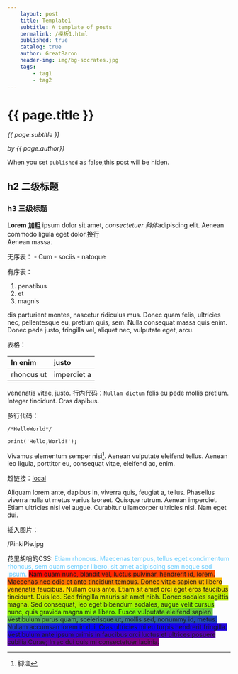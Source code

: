 ```yaml
---
	layout: post
	title: Template1
	subtitle: A template of posts
	permalink: /模板1.html
	published: true
	catalog: true
	author: GreatBaron
	header-img: img/bg-socrates.jpg
	tags:
		- tag1
		- tag2
---
```



# {{ page.title }}

*{{ page.subtitle }}*

<i>by {{ page.author}}</i>

When you set `published` as false,this post will be hiden.

## h2 二级标题

### h3 三级标题

**Lorem** **加粗** ipsum dolor sit amet, *consectetuer* *斜体*adipiscing elit. Aenean commodo ligula eget dolor.换行  
Aenean massa. 

无序表：
	- Cum
	- sociis
	- natoque 

有序表：
1. penatibus
2. et
3. magnis

dis parturient montes, nascetur ridiculus mus. Donec quam felis, ultricies nec, pellentesque eu, pretium quis, sem. Nulla consequat massa quis enim. Donec pede justo, fringilla vel, aliquet nec, vulputate eget, arcu. 

表格：

| In enim     | justo     |
| :------------- | :------------- |
| rhoncus ut       | imperdiet a       |

venenatis vitae, justo. 行内代码：`Nullam dictum` felis eu pede mollis pretium. Integer tincidunt. Cras dapibus. 

多行代码：
	
	/*HelloWorld*/
	
	print('Hello,World!');
		
	
Vivamus elementum semper nisi[^1]. Aenean vulputate eleifend tellus. Aenean leo ligula, porttitor eu, consequat vitae, eleifend ac, enim. 

超链接：[local](https://127.0.0.1)

Aliquam lorem ante, dapibus in, viverra quis, feugiat a, tellus. Phasellus viverra nulla ut metus varius laoreet. Quisque rutrum. Aenean imperdiet. Etiam ultricies nisi vel augue. Curabitur ullamcorper ultricies nisi. Nam eget dui.

插入图片： 

/PinkiPie.jpg

花里胡哨的CSS:
<span style="color:#66ccff;">Etiam rhoncus. Maecenas tempus, tellus eget condimentum rhoncus, sem quam semper libero, sit amet adipiscing sem neque sed ipsum.</span> <span style="background: linear-gradient(to right, red , gold);">Nam quam nunc, blandit vel, luctus pulvinar, hendrerit id, lorem. Maecenas nec odio et ante tincidunt tempus. Donec vitae sapien ut libero venenatis faucibus. </span><span style="background: linear-gradient(to right, gold , lawngreen);">Nullam quis ante. Etiam sit amet orci eget eros faucibus tincidunt. Duis leo. Sed fringilla mauris sit amet nibh. Donec sodales sagittis magna. Sed consequat, leo eget bibendum sodales, augue velit cursus nunc, quis gravida magna mi a libero. </span><span style="background: linear-gradient(to right,lawngreen,blue);">Fusce vulputate eleifend sapien. Vestibulum purus quam, scelerisque ut, mollis sed, nonummy id, metus. Nullam accumsan lorem in dui. </span><span style="background: linear-gradient(to right,blue, purple);">Cras ultricies mi eu turpis hendrerit fringilla. Vestibulum ante ipsum primis in faucibus orci luctus et ultrices posuere cubilia Curae; In ac dui quis mi consectetuer lacinia.</span>


[^1]:脚注
